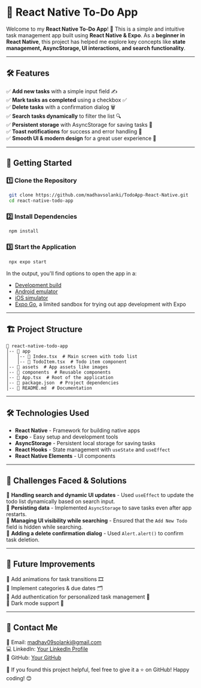 # 📌 React Native To-Do App

Welcome to my **React Native To-Do App**! 🚀 This is a simple and intuitive task management app built using **React Native & Expo**. As a **beginner in React Native**, this project has helped me explore key concepts like **state management, AsyncStorage, UI interactions, and search functionality**.

---

## 🛠️ Features

✅ **Add new tasks** with a simple input field ✍️  
✅ **Mark tasks as completed** using a checkbox ✅  
✅ **Delete tasks** with a confirmation dialog 🗑️  
✅ **Search tasks dynamically** to filter the list 🔍  
✅ **Persistent storage** with AsyncStorage for saving tasks 💾  
✅ **Toast notifications** for success and error handling 🔔  
✅ **Smooth UI & modern design** for a great user experience 🎨  

---

## 🚀 Getting Started

### 1️⃣ Clone the Repository

```bash
 git clone https://github.com/madhavsolanki/TodoApp-React-Native.git
 cd react-native-todo-app
```

### 2️⃣ Install Dependencies

```bash
 npm install
```

### 3️⃣ Start the Application

```bash
 npx expo start
```

In the output, you'll find options to open the app in a:
- [Development build](https://docs.expo.dev/develop/development-builds/introduction/)
- [Android emulator](https://docs.expo.dev/workflow/android-studio-emulator/)
- [iOS simulator](https://docs.expo.dev/workflow/ios-simulator/)
- [Expo Go](https://expo.dev/go), a limited sandbox for trying out app development with Expo

---

## 🏗️ Project Structure

```
📂 react-native-todo-app
│-- 📂 app
│   │-- 📜 Index.tsx  # Main screen with todo list
│   │-- 📜 TodoItem.tsx  # Todo item component
│-- 📂 assets  # App assets like images
│-- 📂 components  # Reusable components
│-- 📜 App.tsx  # Root of the application
│-- 📜 package.json  # Project dependencies
│-- 📜 README.md  # Documentation
```

---

## 🛠️ Technologies Used

- **React Native** - Framework for building native apps
- **Expo** - Easy setup and development tools
- **AsyncStorage** - Persistent local storage for saving tasks
- **React Hooks** - State management with `useState` and `useEffect`
- **React Native Elements** - UI components

---

## 📌 Challenges Faced & Solutions

🔹 **Handling search and dynamic UI updates** - Used `useEffect` to update the todo list dynamically based on search input.  
🔹 **Persisting data** - Implemented `AsyncStorage` to save tasks even after app restarts.  
🔹 **Managing UI visibility while searching** - Ensured that the `Add New Todo` field is hidden while searching.  
🔹 **Adding a delete confirmation dialog** - Used `Alert.alert()` to confirm task deletion.

---

## 🎯 Future Improvements

📌 Add animations for task transitions 🎞️  
📌 Implement categories & due dates 🗂️  
📌 Add authentication for personalized task management 🔐  
📌 Dark mode support 🌙  

---

## 📩 Contact Me

📧 Email: madhav09solanki@gmail.com  
💻 LinkedIn: [Your LinkedIn Profile](https://www.linkedin.com/in/your-profile)  
📂 GitHub: [Your GitHub](https://github.com/your-username)  

🚀 If you found this project helpful, feel free to give it a ⭐ on GitHub! Happy coding! 😊

